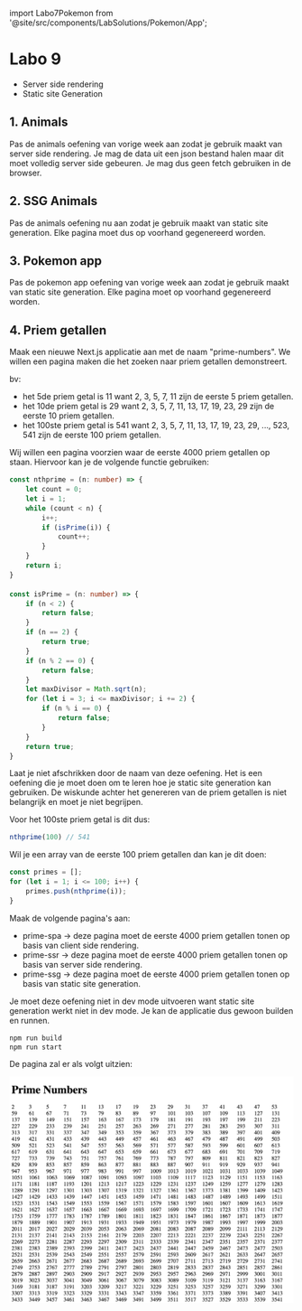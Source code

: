 import Labo7Pokemon from '@site/src/components/LabSolutions/Pokemon/App';

# Labo 9

- Server side rendering
- Static site Generation

## 1. Animals 

Pas de animals oefening van vorige week aan zodat je gebruik maakt van server side rendering. Je mag de data uit een json bestand halen maar dit moet volledig server side gebeuren. Je mag dus geen fetch gebruiken in de browser.

## 2. SSG Animals

Pas de animals oefening nu aan zodat je gebruik maakt van static site generation. Elke pagina moet dus op voorhand gegenereerd worden. 

## 3. Pokemon app

Pas de pokemon app oefening van vorige week aan zodat je gebruik maakt van static site generation. Elke pagina moet op voorhand gegenereerd worden.

## 4. Priem getallen

Maak een nieuwe Next.js applicatie aan met de naam "prime-numbers". We willen een pagina maken die het zoeken naar priem getallen demonstreert. 

bv: 
- het 5de priem getal is 11 want 2, 3, 5, 7, 11 zijn de eerste 5 priem getallen.
- het 10de priem getal is 29 want 2, 3, 5, 7, 11, 13, 17, 19, 23, 29 zijn de eerste 10 priem getallen.
- het 100ste priem getal is 541 want 2, 3, 5, 7, 11, 13, 17, 19, 23, 29, ..., 523, 541 zijn de eerste 100 priem getallen.

Wij willen een pagina voorzien waar de eerste 4000 priem getallen op staan. Hiervoor kan je de volgende functie gebruiken: 

```ts
const nthprime = (n: number) => {
    let count = 0;
    let i = 1;
    while (count < n) {
        i++;
        if (isPrime(i)) {
            count++;
        }
    }
    return i;
}

const isPrime = (n: number) => {
    if (n < 2) {
        return false;
    }
    if (n == 2) {
        return true;
    }
    if (n % 2 == 0) {
        return false;
    }
    let maxDivisor = Math.sqrt(n);
    for (let i = 3; i <= maxDivisor; i += 2) {
        if (n % i == 0) {
            return false;
        }
    }
    return true;
}
```

Laat je niet afschrikken door de naam van deze oefening. Het is een oefening die je moet doen om te leren hoe je static site generation kan gebruiken. De wiskunde achter het genereren van de priem getallen is niet belangrijk en moet je niet begrijpen.

Voor het 100ste priem getal is dit dus:

```ts
nthprime(100) // 541
```

Wil je een array van de eerste 100 priem getallen dan kan je dit doen:

```ts
const primes = [];
for (let i = 1; i <= 100; i++) {
    primes.push(nthprime(i));
}
```

Maak de volgende pagina's aan:
- prime-spa -> deze pagina moet de eerste 4000 priem getallen tonen op basis van client side rendering. 
- prime-ssr -> deze pagina moet de eerste 4000 priem getallen tonen op basis van server side rendering.
- prime-ssg -> deze pagina moet de eerste 4000 priem getallen tonen op basis van static site generation.

Je moet deze oefening niet in dev mode uitvoeren want static site generation werkt niet in dev mode. Je kan de applicatie dus gewoon builden en runnen.

```
npm run build
npm run start
```

De pagina zal er als volgt uitzien: 

![Prime images](../images/prime.png)



